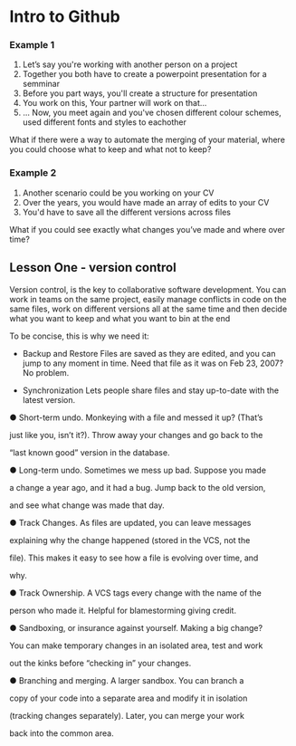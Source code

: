 # Intro to Github

### Example 1

1. Let’s say you're working with another person on a project
2. Together you both have to create a powerpoint presentation for a semminar
3. Before you part ways, you'll create a structure for presentation
4. You work on this, Your partner will work on that...
5. ... Now, you meet again and you've chosen different colour schemes, used different fonts and styles to eachother

What if there were a way to automate the merging of your material, where you could choose what to keep and what not to keep?

### Example 2

1. Another scenario could be you working on your CV
2. Over the years, you would have made an array of edits to your CV
3. You'd have to save all the different versions across files

What if you could see exactly what changes you’ve made and where over time?

## Lesson One - version control

Version control, is the key to collaborative software development. You can work in teams on the same project, easily manage conflicts in code on the same files, work on different versions all at the same time and then decide what you want to keep and what you want to bin at the end

To be concise, this is why we need it:

* Backup and Restore
  Files are saved as they are edited, and you can jump to any moment in time. Need that file as it was on Feb 23, 2007? No problem.

* Synchronization
  Lets people share files and stay up-to-date with the latest version.

● Short-term undo. Monkeying with a file and messed it up? (That’s

just like you, isn’t it?). Throw away your changes and go back to the

“last known good” version in the database.

● Long-term undo. Sometimes we mess up bad. Suppose you made

a change a year ago, and it had a bug. Jump back to the old version,

and see what change was made that day.

● Track Changes. As files are updated, you can leave messages

explaining why the change happened (stored in the VCS, not the

file). This makes it easy to see how a file is evolving over time, and

why.

● Track Ownership. A VCS tags every change with the name of the

person who made it. Helpful for blamestorming giving credit.

● Sandboxing, or insurance against yourself. Making a big change?

You can make temporary changes in an isolated area, test and work

out the kinks before “checking in” your changes.

● Branching and merging. A larger sandbox. You can branch a

copy of your code into a separate area and modify it in isolation

(tracking changes separately). Later, you can merge your work

back into the common area.
